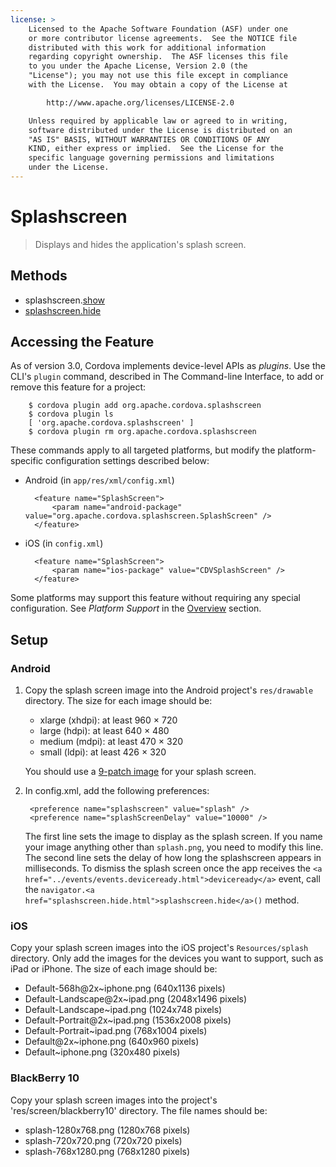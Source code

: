 ```yaml
---
license: >
    Licensed to the Apache Software Foundation (ASF) under one
    or more contributor license agreements.  See the NOTICE file
    distributed with this work for additional information
    regarding copyright ownership.  The ASF licenses this file
    to you under the Apache License, Version 2.0 (the
    "License"); you may not use this file except in compliance
    with the License.  You may obtain a copy of the License at

        http://www.apache.org/licenses/LICENSE-2.0

    Unless required by applicable law or agreed to in writing,
    software distributed under the License is distributed on an
    "AS IS" BASIS, WITHOUT WARRANTIES OR CONDITIONS OF ANY
    KIND, either express or implied.  See the License for the
    specific language governing permissions and limitations
    under the License.
---
```


# Splashscreen

> Displays and hides the application's splash screen.

## Methods

- splashscreen.<a href="../inappbrowser/inappbrowser.html">show</a>
- <a href="splashscreen.hide.html">splashscreen.hide</a>

## Accessing the Feature

As of version 3.0, Cordova implements device-level APIs as _plugins_.
Use the CLI's `plugin` command, described in The Command-line
Interface, to add or remove this feature for a project:

        $ cordova plugin add org.apache.cordova.splashscreen
        $ cordova plugin ls
        [ 'org.apache.cordova.splashscreen' ]
        $ cordova plugin rm org.apache.cordova.splashscreen

These commands apply to all targeted platforms, but modify the
platform-specific configuration settings described below:

* Android (in `app/res/xml/config.xml`)

        <feature name="SplashScreen">
            <param name="android-package" value="org.apache.cordova.splashscreen.SplashScreen" />
        </feature>

* iOS (in `config.xml`)

        <feature name="SplashScreen">
            <param name="ios-package" value="CDVSplashScreen" />
        </feature>

Some platforms may support this feature without requiring any special
configuration.  See _Platform Support_ in the <a href="../../guide/overview/index.html">Overview</a> section.

## Setup

### Android

1. Copy the splash screen image into the Android project's `res/drawable` directory. The size for each image should be:

   - xlarge (xhdpi): at least 960 &times; 720
   - large (hdpi): at least 640 &times; 480
   - medium (mdpi): at least 470 &times; 320
   - small (ldpi): at least 426 &times; 320

   You should use a [9-patch image](https://developer.android.com/tools/help/draw9patch.html) for your splash screen.

2. In config.xml, add the following preferences:

        <preference name="splashscreen" value="splash" />
        <preference name="splashScreenDelay" value="10000" />
      
      The first line sets the image to display as the splash screen. If you name your image anything other than `splash.png`, you need to modify this line.
    The second line sets the delay of how long the splashscreen appears in milliseconds. To dismiss the splash screen once the app receives the `<a href="../events/events.deviceready.html">deviceready</a>` event, call the `navigator.<a href="splashscreen.hide.html">splashscreen.hide</a>()` method.

### iOS

Copy your splash screen images into the iOS project's
`Resources/splash` directory. Only add the images for the devices you
want to support, such as iPad or iPhone. The size of each image
should be:

- Default-568h@2x~iphone.png (640x1136 pixels)
- Default-Landscape@2x~ipad.png (2048x1496 pixels)
- Default-Landscape~ipad.png (1024x748 pixels)
- Default-Portrait@2x~ipad.png (1536x2008 pixels)
- Default-Portrait~ipad.png (768x1004 pixels)
- Default@2x~iphone.png (640x960 pixels)
- Default~iphone.png (320x480 pixels)

### BlackBerry 10

Copy your splash screen images into the project's
'res/screen/blackberry10' directory. The file names should be:

- splash-1280x768.png (1280x768 pixels)
- splash-720x720.png (720x720 pixels)
- splash-768x1280.png (768x1280 pixels)
